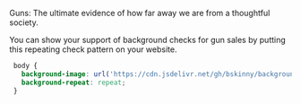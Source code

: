 Guns: The ultimate evidence of how far away we are from a thoughtful society.

You can show your support of background checks for gun sales by putting this repeating check pattern on your website.
```css
 body {
   background-image: url('https://cdn.jsdelivr.net/gh/bskinny/background-checks@v1.0.1/baseline_check_grey_24dp.png');
   background-repeat: repeat;
 }
```
